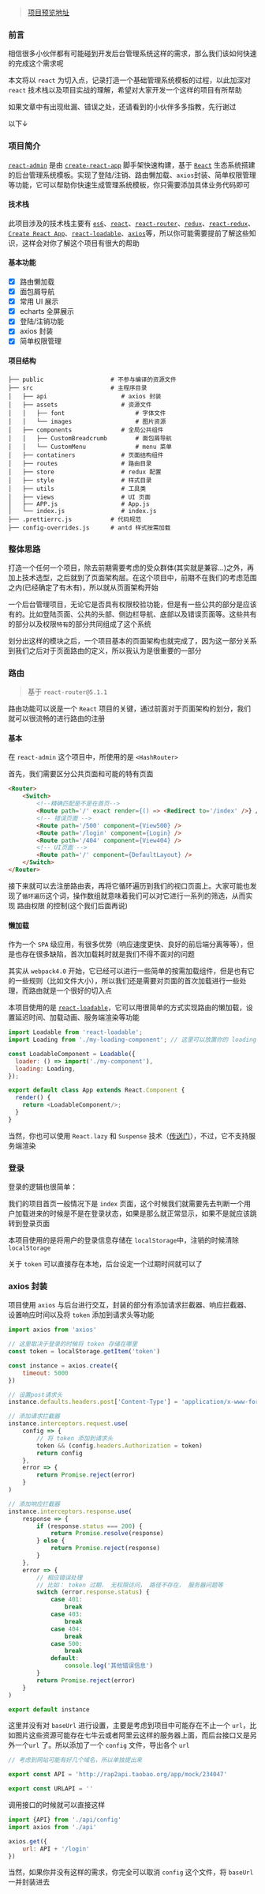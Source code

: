 > [项目预览地址](https://ltadpoles.github.io/)

### 前言

相信很多小伙伴都有可能碰到开发后台管理系统这样的需求，那么我们该如何快速的完成这个需求呢

本文将以 `react` 为切入点，记录打造一个基础管理系统模板的过程，以此加深对 `react` 技术栈以及项目实战的理解，希望对大家开发一个这样的项目有所帮助

如果文章中有出现纰漏、错误之处，还请看到的小伙伴多多指教，先行谢过

以下↓

### 项目简介

[`react-admin`](https://ltadpoles.github.io/) 是由 [`create-react-app`](https://www.html.cn/create-react-app/docs/getting-started/) 脚手架快速构建，基于 [`React`](https://zh-hans.reactjs.org/) 生态系统搭建的后台管理系统模板。实现了登陆/注销、路由懒加载、`axios`封装、简单权限管理等功能，它可以帮助你快速生成管理系统模板，你只需要添加具体业务代码即可

#### 技术栈

此项目涉及的技术栈主要有 [`es6`](http://es6.ruanyifeng.com/)、[`react`](https://zh-hans.reactjs.org/)、[`react-router`](https://reacttraining.com/react-router/web/guides/quick-start)、[`redux`](https://redux.js.org/)、[`react-redux`](https://react-redux.js.org/introduction/quick-start)、[`Create React App`](https://www.html.cn/create-react-app/docs/getting-started/)、[`react-loadable`](https://github.com/jamiebuilds/react-loadable)、[`axios`](https://www.kancloud.cn/yunye/axios/234845)等，所以你可能需要提前了解这些知识，这样会对你了解这个项目有很大的帮助

#### 基本功能

- [x] 路由懒加载
- [x] 面包屑导航
- [x] 常用 UI 展示
- [x] echarts 全屏展示
- [x] 登陆/注销功能
- [x] axios 封装
- [x] 简单权限管理

#### 项目结构

```
├── public                   # 不参与编译的资源文件
├── src                      # 主程序目录
│   ├── api                     # axios 封装
│   ├── assets                  # 资源文件
│   │   ├── font                    # 字体文件
│   │   └── images                  # 图片资源
│   ├── components              # 全局公共组件
│   │   ├── CustomBreadcrumb        # 面包屑导航
│   │   └── CustomMenu              # menu 菜单
│   ├── contatiners             # 页面结构组件
│   ├── routes                  # 路由目录
│   ├── store                   # redux 配置
│   ├── style                   # 样式目录
│   ├── utils                   # 工具类
│   ├── views                   # UI 页面
│   ├── APP.js                  # App.js
│   └── index.js                # index.js
├── .prettierrc.js           # 代码规范
├── config-overrides.js      # antd 样式按需加载
```

### 整体思路

打造一个任何一个项目，除去前期需要考虑的受众群体(其实就是兼容…)之外，再加上技术选型，之后就到了页面架构层。在这个项目中，前期不在我们的考虑范围之内(已经确定了有木有)，所以就从页面架构开始

一个后台管理项目，无论它是否具有权限校验功能，但是有一些公共的部分是应该有的。比如登陆页面、公共的头部、侧边栏导航、底部以及错误页面等。这些共有的部分以及权限`特有`的部分共同组成了这个系统

划分出这样的模块之后，一个项目基本的页面架构也就完成了，因为这一部分关系到我们之后对于页面路由的定义，所以我认为是很重要的一部分

### 路由

> 基于 `react-router@5.1.1`

路由功能可以说是一个 `React` 项目的关键，通过前面对于页面架构的划分，我们就可以很流畅的进行路由的注册

#### 基本

在 `react-admin` 这个项目中，所使用的是 `<HashRouter>`

首先，我们需要区分公共页面和可能的特有页面

```html
<Router>
    <Switch>
        <!--精确匹配是不是在首页-->
        <Route path='/' exact render={() => <Redirect to='/index' />} /> 
        <!-- 错误页面 -->
        <Route path='/500' component={View500} />
        <Route path='/login' component={Login} />
        <Route path='/404' component={View404} />
        <!-- UI页面 -->
        <Route path='/' component={DefaultLayout} />
    </Switch>
</Router>
```

接下来就可以去注册路由表，再将它循环遍历到我们的视口页面上。大家可能也发现了`循环遍历`这个词，操作数组就意味着我们可以对它进行一系列的筛选，从而实现 路由权限 的控制(这个我们后面再说)

#### 懒加载

作为一个 `SPA` 级应用，有很多优势（响应速度更快、良好的前后端分离等等），但是也存在很多缺陷，首次加载耗时就是我们不得不面对的问题

其实从 `webpack4.0` 开始，它已经可以进行一些简单的按需加载组件，但是也有它的一些规则（比如文件大小），所以我们还是需要对页面的首次加载进行一些处理，而路由就是一个很好的切入点

本项目使用的是 [`react-loadable`](https://github.com/jamiebuilds/react-loadable)，它可以用很简单的方式实现路由的懒加载，设置延迟时间、加载动画、服务端渲染等功能

```js
import Loadable from 'react-loadable';
import Loading from './my-loading-component'; // 这里可以放置你的 loading

const LoadableComponent = Loadable({
  loader: () => import('./my-component'),
  loading: Loading,
});

export default class App extends React.Component {
  render() {
    return <LoadableComponent/>;
  }
}
```

当然，你也可以使用 `React.lazy` 和 `Suspense` 技术（[传送门](https://zh-hans.reactjs.org/docs/code-splitting.html)），不过，它不支持服务端渲染

### 登录

登录的逻辑也很简单：

我们的项目首页一般情况下是 `index` 页面，这个时候我们就需要先去判断一个用户加载进来的时候是不是在登录状态，如果是那么就正常显示，如果不是就应该跳转到登录页面

本项目使用的是将用户的登录信息存储在 `localStorage`中，注销的时候清除 `localStorage`

关于 `token` 可以直接存在本地，后台设定一个过期时间就可以了

### axios 封装

项目使用 `axios` 与后台进行交互，封装的部分有添加请求拦截器、响应拦截器、设置响应时间以及将 `token` 添加到请求头等功能

```js
import axios from 'axios'

// 这里取决于登录的时候将 token 存储在哪里
const token = localStorage.getItem('token')

const instance = axios.create({
    timeout: 5000
})

// 设置post请求头
instance.defaults.headers.post['Content-Type'] = 'application/x-www-form-urlencoded'

// 添加请求拦截器
instance.interceptors.request.use(
    config => {
        // 将 token 添加到请求头
        token && (config.headers.Authorization = token)
        return config
    },
    error => {
        return Promise.reject(error)
    }
)

// 添加响应拦截器
instance.interceptors.response.use(
    response => {
        if (response.status === 200) {
            return Promise.resolve(response)
        } else {
            return Promise.reject(response)
        }
    },
    error => {
        // 相应错误处理
        // 比如： token 过期， 无权限访问， 路径不存在， 服务器问题等
        switch (error.response.status) {
            case 401:
                break
            case 403:
                break
            case 404:
                break
            case 500:
                break
            default:
                console.log('其他错误信息')
        }
        return Promise.reject(error)
    }
)

export default instance

```

这里并没有对 `baseUrl` 进行设置，主要是考虑到项目中可能存在不止一个 `url`，比如图片这些资源可能存在七牛云或者阿里云这样的服务器上面，而后台接口又是另外一个`url` 了。所以添加了一个 `config` 文件，导出各个 `url`

```js
// 考虑到网站可能有好几个域名，所以单独提出来

export const API = 'http://rap2api.taobao.org/app/mock/234047'

export const URLAPI = ''

```

调用接口的时候就可以直接这样

```js
import {API} from './api/config'
import axios from './api'

axios.get({
    url: API + '/login'
})
```

当然，如果你并没有这样的需求，你完全可以取消 `config` 这个文件，将 `baseUrl` 一并封装进去